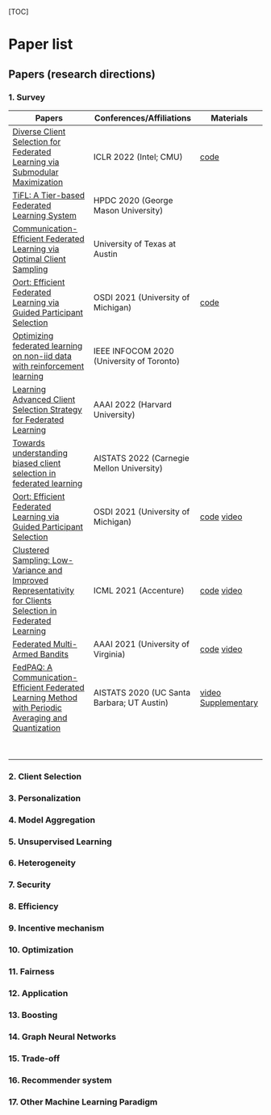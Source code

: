 [TOC]



# Paper list

## Papers (research directions)

### 1. Survey



| Papers                                                       | Conferences/Affiliations                   | Materials                                                    |
| ------------------------------------------------------------ | ------------------------------------------ | ------------------------------------------------------------ |
| [Diverse Client Selection for Federated Learning via Submodular Maximization](https://openreview.net/pdf?id=nwKXyFvaUm) | ICLR 2022 (Intel; CMU)                     | [code](https://github.com/melodi-lab/divfl)                  |
| [TiFL: A Tier-based Federated Learning System](https://arxiv.org/pdf/2001.09249.pdf) | HPDC 2020 (George Mason University)        |                                                              |
| [Communication-Efficient Federated Learning via Optimal Client Sampling](https://arxiv.org/pdf/2007.15197.pdf) | University of Texas at Austin              |                                                              |
| [Oort: Efficient Federated Learning via Guided Participant Selection](https://www.usenix.org/system/files/osdi21-lai.pdf) | OSDI 2021 (University of Michigan)         | [code](https://github.com/SymbioticLab/Oort)                 |
| [Optimizing federated learning on non-iid data with reinforcement learning](https://intellisys.haow.ca/assets/pdf/hao-favor-slides.pdf) | IEEE INFOCOM 2020 (University of Toronto)  |                                                              |
| [Learning Advanced Client Selection Strategy for Federated Learning](https://www.aaai.org/AAAI22Papers/AAAI-12714.ZhangS.pdf) | AAAI 2022 (Harvard University)             |                                                              |
| [Towards understanding biased client selection in federated learning](https://proceedings.mlr.press/v151/jee-cho22a/jee-cho22a.pdf) | AISTATS 2022 (Carnegie Mellon University)  |                                                              |
| [Oort: Efficient Federated Learning via Guided Participant Selection](https://www.usenix.org/conference/osdi21/presentation/lai) | OSDI 2021 (University of Michigan)         | [code](https://github.com/SymbioticLab/Oort) [video](https://www.youtube.com/watch?v=5npOel4T4Mw&t=1s) |
| [Clustered Sampling: Low-Variance and Improved Representativity for Clients Selection in Federated Learning](https://arxiv.org/pdf/2105.05883.pdf) | ICML 2021 (Accenture)                      | [code](https://github.com/Accenture//Labs-Federated-Learning/tree/clustered_sampling) [video](https://slideslive.com/38959618/clustered-sampling-lowvariance-and-improved-representativity-for-clients-selection-in-federated-learning) |
| [Federated Multi-Armed Bandits](https://arxiv.org/pdf/2101.12204.pdf) | AAAI 2021 (University of Virginia)         | [code](https://github.com/ShenGroup/FMAB) [video](https://slideslive.com/38947985/federated-multiarmed-bandits) |
| [FedPAQ: A Communication-Efficient Federated Learning Method with Periodic Averaging and Quantization](http://proceedings.mlr.press/v108/reisizadeh20a/reisizadeh20a.pdf) | AISTATS 2020 (UC Santa Barbara; UT Austin) | [video](https://papertalk.org/papertalks/7961) [Supplementary](http://proceedings.mlr.press/v108/reisizadeh20a/reisizadeh20a-supp.pdf) |
|                                                              |                                            |                                                              |
|                                                              |                                            |                                                              |
|                                                              |                                            |                                                              |
|                                                              |                                            |                                                              |
|                                                              |                                            |                                                              |
|                                                              |                                            |                                                              |
|                                                              |                                            |                                                              |
|                                                              |                                            |                                                              |






### 2. Client Selection

### 3. Personalization

### 4. Model Aggregation

### 5. Unsupervised Learning

### 6. Heterogeneity

### 7. Security

### 8. Efficiency

### 9. Incentive mechanism

### 10. Optimization

### 11. Fairness

### 12. Application

### 13. Boosting

### 14. Graph Neural Networks

### 15. Trade-off

### 16. Recommender system

### 17. Other Machine Learning Paradigm

